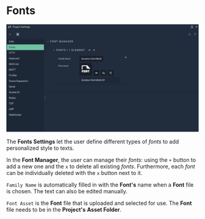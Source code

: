 # Fonts

![The Project Settings Fonts Attributes.](../../.gitbook/assets/projectsettsfonts2023real.png)

The **Fonts Settings** let the user define different types of _fonts_ to add personalized style to texts.

In the **Font Manager**, the user can manage their _fonts_: using the `+` button to add a new one and the `x` to delete all existing _fonts_. Furthermore, each _font_ can be individually deleted with the `x` button next to it.

`Family Name` is automatically filled in with the **Font's** name when a **Font** file is chosen. The text can also be edited manually.

`Font Asset` is the **Font** file that is uploaded and selected for use. The **Font** file needs to be in the **Project's** **Asset Folder**.


